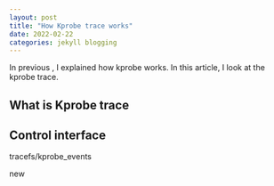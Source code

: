 ```yaml
---
layout: post
title: "How Kprobe trace works"
date: 2022-02-22
categories: jekyll blogging
---
```


In previous , I explained how kprobe works. In this article, I look at the kprobe trace.

## What is Kprobe trace

## Control interface

tracefs/kprobe_events

new





